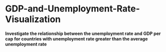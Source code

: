 # GDP-and-Unemployment-Rate-Visualization
#### Investigate the relationship between the unemployment rate and GDP per cap for countries with unemployment rate greater than the average unemployment rate
